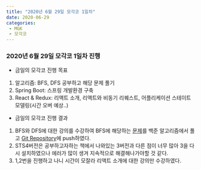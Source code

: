 ```yaml
---
title: "2020년 6월 29일 모각코 1일차"
date: 2020-06-29
categories: 
 - MGK
 - 모각코
--- 
```


### 2020년 6월 29일 모각코 1일차 진행
+ 금일의 모각코 진행 목표  
 1. 알고리즘: BFS, DFS 공부하고 해당 문제 풀기   
 2. Spring Boot: 스프링 개발환경 구축  
 3. React & Redux: 리액트 소개, 리액트와 비동기 리퀘스트, 어플리케이션 스테이트 모델링(시간 오버 예상..)  

  
+ 금일의 모각코 진행 결과
 1. BFS와 DFS에 대한 강의를 수강하여 BFS에 해당하는 [문제](https://www.acmicpc.net/problem/1697)를 백준 알고리즘에서 풀고 [Git Repository](https://github.com/SuyeonChoi/Algorithms)에 push하였다.  
 2.  STS4버전은 공부하고자하는 책에서 나와있는 3버전과 다른 점이 너무 많아 3을 다시 설치하였으나 에러가 많이 생겨 지속적으로 해결해나가야할 것 같다.  
 3. 1,2번을 진행하고 나니 시간이 모잘라 리액트 소개에 대한 강의만 수강하였다.  
